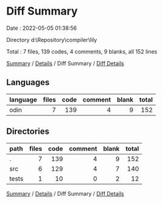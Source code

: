 # Diff Summary

Date : 2022-05-05 01:38:56

Directory d:\Repository\compiler\lily

Total : 7 files,  139 codes, 4 comments, 9 blanks, all 152 lines

[Summary](results.md) / [Details](details.md) / Diff Summary / [Diff Details](diff-details.md)

## Languages
| language | files | code | comment | blank | total |
| :--- | ---: | ---: | ---: | ---: | ---: |
| odin | 7 | 139 | 4 | 9 | 152 |

## Directories
| path | files | code | comment | blank | total |
| :--- | ---: | ---: | ---: | ---: | ---: |
| . | 7 | 139 | 4 | 9 | 152 |
| src | 6 | 129 | 4 | 7 | 140 |
| tests | 1 | 10 | 0 | 2 | 12 |

[Summary](results.md) / [Details](details.md) / Diff Summary / [Diff Details](diff-details.md)